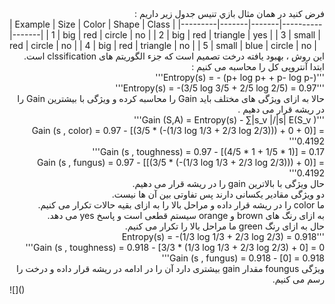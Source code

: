 <div dir="rtl">
فرض كنيد در همان مثال بازي تنيس جدول زير داريم :
<br/>
  </div>
| Example | Size  | Color | Shape    | Class |
|---------|-------|-------|----------|-------|
| 1       | big   | red   | circle   | no    |
| 2       | big   | red   | triangle | yes   |
| 3       | small | red   | circle   | no    |
| 4       | big   | red   | triangle | no    |
| 5       | small | blue  | circle   | no    |
<br/>
<div dir="rtl">
این روش ، بهبود یافته درخت تصمیم است که جزء الگوریتم های clssification است.
<br/>
ابتدا آنتروپی کل را محاسبه می کنیم :
<br/>
'''Entropy(s) = - (p+ log p+  +  p- log p-)'''
<br/>
'''Entropy(s) = -(3/5 log 3/5 + 2/5 log 2/5) = 0.97'''
<br/>
حالا به ازای ویژگی های مختلف باید Gain را محاسبه کرده و ویژگی با بیشترین Gain را در ریشه قرار می دهیم .
<br/>
'''Gain (S,A) = Entropy(s) - ∑|s_v |/|s|  E(S_v )'''
<br/> Gain (s , color) = 0.97 - [(3/5 * (-(1/3 log 1/3 + 2/3 log 2/3))) + 0 + 0)] = 0.4192'''
<br/>Gain (s , toughness) = 0.97 - [(4/5 * 1 + 1/5 * 1)] = 0.17'''
<br/>Gain (s , fungus) = 0.97 - [[(3/5 * (-(1/3 log 1/3 + 2/3 log 2/3))) + 0)] = 0.4192'''
<br/>
حال ویژگی با بالاترین gain را در ریشه قرار می دهیم.
<br/>
دو ویژگی مقادیر یکسانی دارند پس تفاوتی بین آن ها نیست.
<br/>
ما color را در ریشه قرار داده و مراحل بالا را به ازای بقیه حالات تکرار می کنیم.
<br/>
به ازای رنگ های brown و orange سیستم قطعی است و پاسخ yes می دهد.
<br/>
حال به ازای رنگ green ما مراحل بالا را تکرار می کنیم.
<br/>
'''Entropy(s) = -(1/3 log 1/3 + 2/3 log 2/3) = 0.918
<br/>Gain (s , toughness) = 0.918 - [3/3 * (1/3 log 1/3 + 2/3 log 2/3) + 0] = 0'''
<br/>Gain (s , fungus) = 0.918 - [0] = 0.918'''
<br/>
ویژگی foungus مقدار gain بیشتری دارد آن را در ادامه در ریشه قرار داده و درخت را رسم می کنیم.
</div>
![]()

